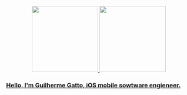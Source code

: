 <div align="center">
  <a href="https://github.com/GuilhermeGatto">
  <img height="180em" src="https://github-readme-stats.vercel.app/api?username=GuilhermeGatto&show_icons=true&theme=dark&include_all_commits=true&count_private=true&hide_rank=fasle"/>
  <img height="180em" src="https://github-readme-stats.vercel.app/api/top-langs/?username=GuilhermeGatto&layout=compact&langs_count=7&theme=dark"/>
</div>

### Hello, I'm Guilherme Gatto, iOS mobile sowtware engieneer.
